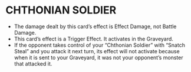 # CHTHONIAN SOLDIER

*   The damage dealt by this card’s effect is Effect Damage, not Battle Damage.
*   This card’s effect is a Trigger Effect. It activates in the Graveyard.
*   If the opponent takes control of your “Chthonian Soldier” with “Snatch Steal” and you attack it next turn, its effect will not activate because when it is sent to your Graveyard, it was not your opponent’s monster that attacked it.
